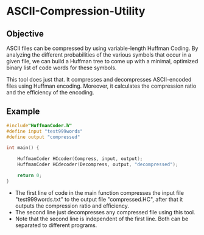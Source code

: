 # ASCII-Compression-Utility
## Objective
ASCII files can be compressed by using variable-length Huffman Coding. By analyzing the
different probabilities of the various symbols that occur in a given file, we can build a Huffman
tree to come up with a minimal, optimized binary list of code words for these symbols.

This tool does just that. It compresses and decompresses ASCII-encoded files using Huffman encoding.
Moreover, it calculates the compression ratio and the efficiency of the encoding.

## Example
```C
#include"HuffmanCoder.h"
#define input "test999words"
#define output "compressed"

int main() {

	HuffmanCoder HCcoder(Compress, input, output);
	HuffmanCoder HCdecoder(Decompress, output, "decompressed");

	return 0;
}
```
* The first line of code in the main function compresses the input file "test999words.txt" to the output file "compressed.HC", after that it outputs the compression ratio and efficiency.
* The second line just decompresses any compressed file using this tool.
* Note that the second line is independent of the first line. Both can be separated to different programs.

